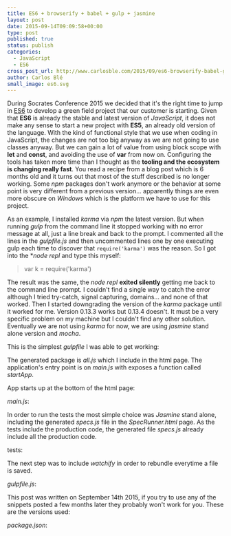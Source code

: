 ```yaml
---
title: ES6 + browserify + babel + gulp + jasmine
layout: post
date: 2015-09-14T09:09:58+00:00
type: post
published: true
status: publish
categories:
  - JavaScript
  - ES6
cross_post_url: http://www.carlosble.com/2015/09/es6-browserify-babel-gulp-jasmine/
author: Carlos Blé
small_image: es6.svg
---
```

During Socrates Conference 2015 we decided that it's the right time to jump in [ES6](http://es6-features.org/#Constants) to develop a green field project that our customer is starting. Given that **ES6** is already the stable and latest version of *JavaScript*, it does not make any sense to start a new project with **ES5**, an already old version of the language. With the kind of functional style that we use when coding in JavaScript, the changes are not too big anyway as we are not going to use classes anyway. But we can gain a lot of value from using block scope with **let** and **const**, and avoiding the use of **var** from now on. Configuring the tools has taken more time than I thought as the **tooling and the ecosystem is changing really fast**. You read a recipe from a blog post which is 6 months old and it turns out that most of the stuff described is no longer working. Some *npm* packages don't work anymore or the behavior at some point is very different from a previous version... apparently things are even more obscure on *Windows* which is the platform we have to use for this project.

As an example, I installed *karma* via *npm* the latest version. But when running *gulp* from the command line it stopped working with no error message at all, just a line break and back to the prompt. I commented all the lines in the *gulpfile.js* and then uncommented lines one by one executing gulp each time to discover that `require('karma')` was the reason. So I got into the **node repl* and type this myself:

> var k = require('karma')

The result was the same, the *node repl* **exited silently** getting me back to the command line prompt. I couldn't find a single way to catch the error although I tried try-catch, signal capturing, domains... and none of that worked. Then I started downgrading the version of the *karma* package until it worked for me. Version 0.13.3 works but 0.13.4 doesn't. It must be a very specific problem on my machine but I couldn't find any other solution. Eventually we are not using *karma* for now, we are using *jasmine* stand alone version and *mocha*.

This is the simplest *gulpfile* I was able to get working:

<script src="https://gist.github.com/trikitrok/21a033400d2cf5379b464153b4dd9670.js"></script>

The generated package is *all.js* which I include in the html page. The application's entry point is on *main.js* with exposes a function called *startApp*. 

App starts up at the bottom of the html page:

<script src="https://gist.github.com/trikitrok/21227f4f28f21e72111cec45988ec783.js"></script>

*main.js*:

<script src="https://gist.github.com/trikitrok/820a8207e14631d91b9377f1b2822b5c.js"></script>

In order to run the tests the most simple choice was *Jasmine* stand alone, including the generated *specs.js* file in the *SpecRunner.html* page. As the tests include the production code, the generated file *specs.js* already include all the production code.

tests:

<script src="https://gist.github.com/trikitrok/d27b4462d4641a7bdf0ffcaa913eaf5c.js"></script>

The next step was to include *watchify* in order to rebundle everytime a file is saved.

*gulpfile.js*:

<script src="https://gist.github.com/trikitrok/bd4e4736382124a3c55b0742480742b2.js"></script>

This post was written on September 14th 2015, if you try to use any of the snippets posted a few months later they probably won't work for you. These are the versions used:

*package.json*:

<script src="https://gist.github.com/trikitrok/0dd4831b06032037ec8c41222b960a3c.js"></script>